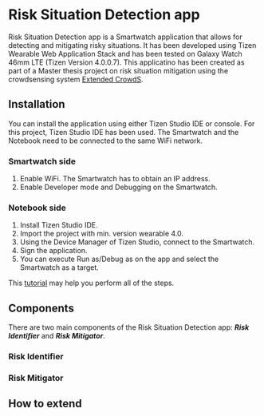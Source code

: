 # Risk Situation Detection app

Risk Situation Detection app is a Smartwatch application that allows for detecting and mitigating risky situations.
It has been developed using Tizen Wearable Web Application Stack and has been tested on Galaxy Watch 46mm LTE (Tizen Version 4.0.0.7).
This applicatino has been created as part of a Master thesis project on risk situation mitigation 
using the crowdsensing system [Extended CrowdS](https://github.com/viktoriya-kutsarova/extended-crowds/tree/master).

## Installation
You can install the application using either Tizen Studio IDE or console. For this project, Tizen Studio IDE has been used.
The Smartwatch and the Notebook need to be connected to the same WiFi network.

### Smartwatch side
1. Enable WiFi. The Smartwatch has to obtain an IP address.
2. Enable Developer mode and Debugging on the Smartwatch.

### Notebook side
1. Install Tizen Studio IDE.
2. Import the project with min. version wearable 4.0.
3. Using the Device Manager of Tizen Studio, connect to the Smartwatch.
4. Sign the application.
5. You can execute Run as/Debug as on the app and select the Smartwatch as a target.

This [tutorial](https://www.youtube.com/watch?v=BqWjvi9rQuY&ab_channel=SamsungDevelopers) may help you perform all of the steps.

## Components

There are two main components of the Risk Situation Detection app: ***Risk Identifier*** and ***Risk Mitigator***.

### Risk Identifier

### Risk Mitigator


## How to extend
